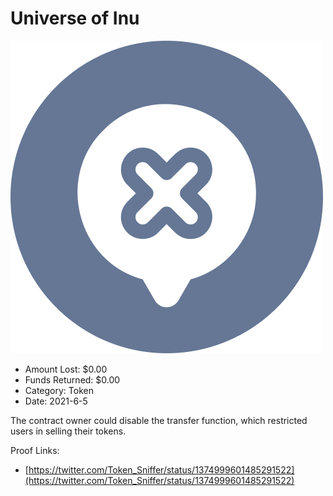 # Universe of Inu
![Universe of Inu](/rektimages/Universe-of-Inu.png)
- Amount Lost: $0.00
- Funds Returned: $0.00
- Category: Token
- Date: 2021-6-5

The contract owner could disable the transfer function, which restricted users in selling their tokens.


Proof Links:
- [https://twitter.com/Token_Sniffer/status/1374999601485291522](https://twitter.com/Token_Sniffer/status/1374999601485291522)


